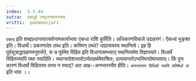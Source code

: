 ```yaml
---
index:  5.3.44
sutra:  एकाद्धो ध्यमुञन्यतरस्याम्
vritti:  padamanjari
---
```


`एकाद्` इति शब्दप्रधानत्वात्सर्वनामकार्याभावः एकधा राशि कुर्विति। अधिकरणविचाले उदाहरणं। ऐकध्यं भुङ्क्त इति। विधार्थे।
	प्रकरणादेव लब्ध इति। कस्मिन् लब्धे? धाप्रत्ययस्य स्थानित्वे। इह हि पूर्वसूत्राद्धाग्रहणमनुवर्त्तते, स च पूर्वमेव विहित इति विधानासम्भवात् स्थानित्वमेव विज्ञास्यते।
	विधार्थे विहितस्यापि यथा स्यादिति। स्थान्यादेशाभावोऽप्येतदर्थमेवाश्रितः; प्रत्ययान्तरेऽप्यस्मिन्दोषाभावात्। किं पुनः कारणं विधार्थे विहितस्य तस्य न स्याद्? अत आह--अनन्तरस्यैव हीति। `अनन्तरस्य विधिर्वा भवति प्रतिषेधो वा` इति भावः ।।

